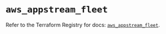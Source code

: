 # `aws_appstream_fleet`

Refer to the Terraform Registry for docs: [`aws_appstream_fleet`](https://registry.terraform.io/providers/hashicorp/aws/6.6.0/docs/resources/appstream_fleet).
